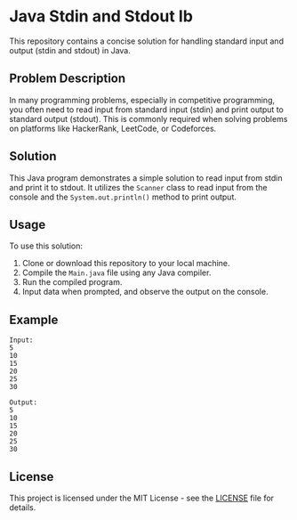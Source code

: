 # Java Stdin and Stdout Ib

This repository contains a concise solution for handling standard input and output (stdin and stdout) in Java.

## Problem Description

In many programming problems, especially in competitive programming, you often need to read input from standard input (stdin) and print output to standard output (stdout). This is commonly required when solving problems on platforms like HackerRank, LeetCode, or Codeforces.

## Solution

This Java program demonstrates a simple solution to read input from stdin and print it to stdout. It utilizes the `Scanner` class to read input from the console and the `System.out.println()` method to print output.

## Usage

To use this solution:

1. Clone or download this repository to your local machine.
2. Compile the `Main.java` file using any Java compiler.
3. Run the compiled program.
4. Input data when prompted, and observe the output on the console.

## Example

```
Input:
5
10
15
20
25
30

Output:
5
10
15
20
25
30
```

## License

This project is licensed under the MIT License - see the [LICENSE](LICENSE) file for details.
```
```
